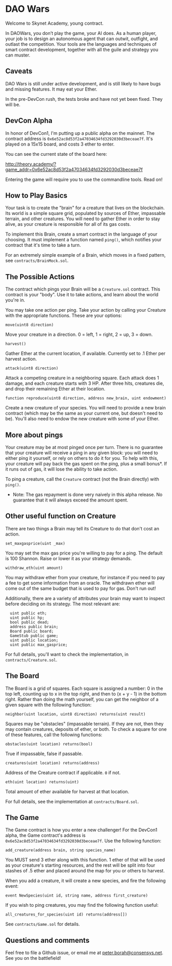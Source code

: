 # DAO Wars

Welcome to Skynet Academy, young contract. 

In DAOWars, you don’t play the game, your AI does. As a human player, your job is to design an autonomous agent that can outwit, outfight, and outlast the competition. Your tools are the languages and techniques of smart contract development, together with all the guile and strategy you can muster.

## Caveats

DAO Wars is still under active development, and is still likely to have bugs and missing features. It may eat your Ether.

In the pre-DevCon rush, the tests broke and have not yet been fixed. They will be.

## DevCon Alpha

In honor of DevCon1, I'm putting up a public alpha on the mainnet. The contract address is `0x6e52ac8d53f2a47034634fd3292030d3beceae7f`. It's played on a 15x15 board, and costs 3 ether to enter.

You can see the current state of the board here:

http://theory.academy/?game_addr=0x6e52ac8d53f2a47034634fd3292030d3beceae7f

Entering the game will require you to use the commandline tools. Read on!

## How to Play Basics

Your task is to create the "brain" for a creature that lives on the blockchain. Its world is a simple square grid, populated by sources of Ether, impassable terrain, and other creatures. You will need to gather Ether in order to stay alive, as your creature is responsible for all of its gas costs.

To implement this Brain, create a smart contract in the language of your choosing. It must implement a function named `ping()`, which notifies your contract that it's time to take a turn.

For an extremely simple example of a Brain, which moves in a fixed pattern, see `contracts/BrainMock.sol`.

## The Possible Actions

The contract which pings your Brain will be a `Creature.sol` contract. This contract is your "body". Use it to take actions, and learn about the world you're in.

You may take one action per ping. Take your action by calling your Creature with the appropriate functions. These are your options:

`move(uint8 direction)`

Move your creature in a direction. 0 = left, 1 = right, 2 = up, 3 = down.

`harvest()`

Gather Ether at the current location, if available. Currently set to .1 Ether per harvest action.

`attack(uint8 direction)`

Attack a competing creature in a neighboring square. Each attack does 1 damage, and each creature starts with 3 HP. After three hits, creatures die, and drop their remaining Ether at their location.

`function reproduce(uint8 direction, address new_brain, uint endowment)`

Create a new creature of your species. You will need to provide a new brain contract (which may be the same as your current one, but doesn't need to be). You'll also need to endow the new creature with some of your Ether.

## More about pings

Your creature may be at most pinged once per turn. There is no guarantee that your creature will receive a ping in any given block: you will need to either ping it yourself, or rely on others to do it for you. To help with this, your creature will pay back the gas spent on the ping, plus a small bonus*. If it runs out of gas, it will lose the ability to take action.

To ping a creature, call the `Creature` contract (not the Brain directly) with `ping()`.

* Note: The gas repayment is done very naively in this alpha release. No guarantee that it will always exceed the amount spent.

## Other useful function on Creature

There are two things a Brain may tell its Creature to do that don't cost an action.

`set_maxgasprice(uint _max)`

You may set the max gas price you're willing to pay for a ping. The default is 100 Shannon. Raise or lower it as your strategy demands.

`withdraw_eth(uint amount)`

You may withdraw ether from your creature, for instance if you need to pay a fee to get some information from an oracle. The withdrawn ether will come out of the same budget that is used to pay for gas. Don't run out!

Additionally, there are a variety of attributes your brain may want to inspect before deciding on its strategy. The most relevant are:

```
  uint public eth;
  uint public hp;
  bool public dead;
  address public brain;
  Board public board;
  GameStub public game;
  uint public location;
  uint public max_gasprice;
  ```
  
For full details, you'll want to check the implementation, in `contracts/Creature.sol`.

## The Board

The Board is a grid of squares. Each square is assigned a number: 0 in the top left, counting up to x in the top right, and then to (x + y - 1) in the bottom right. Rather than doing the math yourself, you can get the neighbor of a given square with the following function:

`neighbor(uint location, uint8 direction) returns(uint result)`

Squares may be "obstacles" (impassable terrain). If they are not, then they may contain creatures, deposits of ether, or both. To check a square for one of these features, call the following functions:

`obstacles(uint location) returns(bool)`

True if impassable, false if passable.

`creatures(uint location) returns(address)`

Address of the Creature contract if applicable. `0` if not.

`eth(uint location) returns(uint)`

Total amount of ether available for harvest at that location.

For full details, see the implementation at `contracts/Board.sol`.

## The Game

The Game contract is how you enter a new challenger! For the DevCon1 alpha, the Game contract's address is `0x6e52ac8d53f2a47034634fd3292030d3beceae7f`. Use the following function:

`add_creature(address brain, string species_name)`

You MUST send 3 ether along with this function. 1 ether of that will be used as your creature's starting resources, and the rest will be split into four stashes of .5 ether and placed around the map for you or others to harvest.

When you add a creature, it will create a new species, and fire the following event:

`event NewSpecies(uint id, string name, address first_creature)`

If you wish to ping creatures, you may find the following function useful:

`all_creatures_for_species(uint id) returns(address[])`

See `contracts/Game.sol` for details.

## Questions and comments

Feel free to file a Github issue, or email me at peter.borah@consensys.net. See you on the battlefield!
